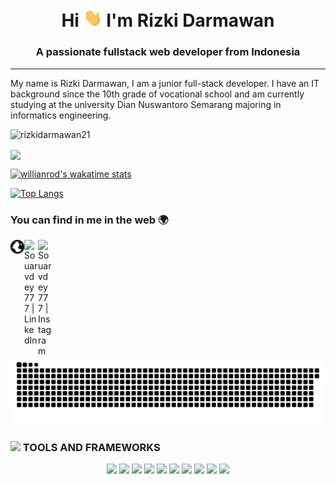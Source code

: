 
<h1 align="center">Hi  <img src="https://raw.githubusercontent.com/ABSphreak/ABSphreak/master/gifs/Hi.gif" width="30px"> I'm Rizki Darmawan</h1>
<h3 align="center">A passionate fullstack web developer from Indonesia</h3>
<hr />
My name is Rizki Darmawan, I am a junior full-stack developer. I have an IT background since the 10th grade of vocational school and am currently studying at the university Dian Nuswantoro Semarang majoring in informatics engineering.
<br />

<p align="left"><img src="https://komarev.com/ghpvc/?username=rizkidarmawan21&label=Profile%20views&color=0e75b6&style=flat" alt="rizkidarmawan21" /></p>
<a align="center" href="https://github.com/rizkidarmawan21">
  <img align="center" src="https://github-readme-stats.vercel.app/api?username=rizkidarmawan21&show_icons=true&hide_border=true&count_private=true&themes=Gradient" />
</a>

[![willianrod's wakatime stats](https://github-readme-stats.vercel.app/api/wakatime?username=rizkidarmawan21)](https://github.com/rizkidarmawan21)


[![Top Langs](https://github-readme-stats.vercel.app/api/top-langs/?username=rizkidarmawan21&layout=compact)](https://github.com/rizkidarmawan21)


### You can find in me in the web 🌍
[<img align="left" alt="Souarvdey777" width="22px" src="https://raw.githubusercontent.com/iconic/open-iconic/master/svg/globe.svg" />][website]
[<img align="left" alt="Souarvdey777 | LinkedIn" width="22px" src="https://cdn.jsdelivr.net/npm/simple-icons@v3/icons/linkedin.svg" />][linkedin]
[<img align="left" alt="Souarvdey777 | Instagram" width="22px" src="https://cdn.jsdelivr.net/npm/simple-icons@v3/icons/instagram.svg" />][instagram]

<br />
<img src="https://github.com/SyifaAinnur/SyifaAinnur/blob/output/github-contribution-grid-snake.svg">
<br />


### <img src="https://raw.githubusercontent.com/alexnaiman/alexnaiman/master/resources/pickaxe.png" width="40px" /> TOOLS AND FRAMEWORKS
<p align="center">
<img src="https://raw.githubusercontent.com/alexnaiman/alexnaiman/master/resources/dev/csharp.svg" height="35px" style="vertical-align:top margin:6px 4px" />
        <img src="https://raw.githubusercontent.com/alexnaiman/alexnaiman/master/resources/dev/css3.svg" height="35px" style="vertical-align:top margin:6px 4px" />
       <img src="https://raw.githubusercontent.com/alexnaiman/alexnaiman/master/resources/dev/gamedev.svg" height="35px" style="vertical-align:top margin:6px 4px" />
          <img src="https://raw.githubusercontent.com/alexnaiman/alexnaiman/master/resources/dev/html.svg" height="35px" style="vertical-align:top margin:6px 4px" />
            <img src="https://raw.githubusercontent.com/alexnaiman/alexnaiman/master/resources/dev/js.svg" height="35px" style="vertical-align:top margin:6px 4px" />
           <img src="https://raw.githubusercontent.com/alexnaiman/alexnaiman/master/resources/dev/mobile.svg" height="35px" style="vertical-align:top margin:6px 4px" />
               <img src="https://raw.githubusercontent.com/alexnaiman/alexnaiman/master/resources/dev/react_native.svg" height="35px" style="vertical-align:top margin:6px 4px"/>
               <img src="https://raw.githubusercontent.com/alexnaiman/alexnaiman/master/resources/dev/react.svg" height="35px" style="vertical-align:top margin:6px 4px"/>
                            <img src="https://raw.githubusercontent.com/alexnaiman/alexnaiman/master/resources/dev/unity.svg" height="35px" style="vertical-align:top margin:6px 4px"/>
             <img src="https://raw.githubusercontent.com/alexnaiman/alexnaiman/master/resources/dev/visualstudio_code.svg" height="35px" style="vertical-align:top margin:6px 4px"/>
             
</p>

[website]: https://rizkidarmawan21.github.io/
[instagram]: https://www.instagram.com/rizkidarmawan_21/
[linkedin]: https://www.linkedin.com/in/rizki-darmawan-51b814220/
